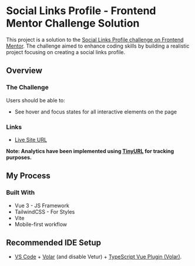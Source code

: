 # Social Links Profile - Frontend Mentor Challenge Solution

This project is a solution to the [Social Links Profile challenge on Frontend Mentor](https://www.frontendmentor.io/challenges/social-links-profile-UG32l9m6dQ). The challenge aimed to enhance coding skills by building a realistic project focusing on creating a social links profile.

## Overview

### The Challenge

Users should be able to:

- See hover and focus states for all interactive elements on the page

### Links

- [Live Site URL](https://bruck-social-links.vercel.app/)

**Note: Analytics have been implemented using [TinyURL](https://tinyurl.com/) for tracking purposes.**

## My Process

### Built With

- Vue 3 - JS Framework
- TailwindCSS - For Styles
- Vite
- Mobile-first workflow

## Recommended IDE Setup

- [VS Code](https://code.visualstudio.com/) + [Volar](https://marketplace.visualstudio.com/items?itemName=Vue.volar) (and disable Vetur) + [TypeScript Vue Plugin (Volar)](https://marketplace.visualstudio.com/items?itemName=Vue.vscode-typescript-vue-plugin).

